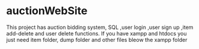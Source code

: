 # auctionWebSite
This project has auction bidding system, SQL ,user login ,user sign up ,item add-delete and user delete functions.
If you have xampp and htdocs you just need item folder, dump folder and other files bleow the xampp folder
